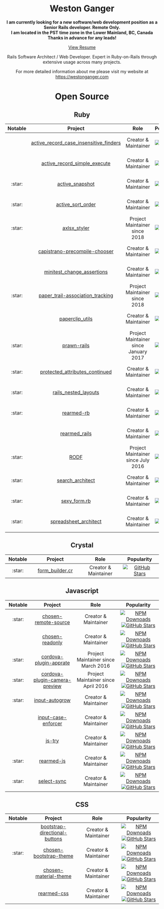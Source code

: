 <h1 align="center">Weston Ganger</h1>

<p align="center">
<b>I am currently looking for a new software/web development position as a Senior Rails developer. Remote Only.</b>
<br>
<b>I am located in the PST time zone in the Lower Mainland, BC, Canada</b>
<br>
<b>Thanks in advance for any leads!</b>
</p>

<p align="center"><a href="https://westonganger.com/resume.pdf">View Resume</a></p><p align="center">Rails Software Architect / Web Developer. Expert in Ruby-on-Rails through extensive usage across many projects.</p><p align="center">For more detailed information about me please visit my website at <a href="https://westonganger.com">https://westonganger.com</a></p><h1 align="center">Open Source</h1><h2 align="center">Ruby</h2><table><thead><th width="100">Notable</th><th width="325">Project</th><th width="325">Role</th><th width="275">Popularity</th></thead><tbody><tr><td align="center"></td><td align="center"><a href="https://github.com/westonganger/active_record_case_insensitive_finders">active_record_case_insensitive_finders</a></td><td align="center">Creator &amp; Maintainer</td><td align="center"><a target="_blank" href="https://rubygems.org/gems/active_record_case_insensitive_finders"><img alt="RubyGems Downloads" border="0" height="21" src="https://ruby-gem-downloads-badge.herokuapp.com/active_record_case_insensitive_finders?label=rubygems&amp;type=total&amp;total_label=downloads&amp;color=brightgreen" /></a><a href="https://github.com/westonganger/active_record_case_insensitive_finders"><img alt="GitHub Stars" src="https://img.shields.io/github/stars/westonganger/active_record_case_insensitive_finders.svg?style=social&amp;label=Star" /></a></td></tr><tr><td align="center"></td><td align="center"><a href="https://github.com/westonganger/active_record_simple_execute">active_record_simple_execute</a></td><td align="center">Creator &amp; Maintainer</td><td align="center"><a target="_blank" href="https://rubygems.org/gems/active_record_simple_execute"><img alt="RubyGems Downloads" border="0" height="21" src="https://ruby-gem-downloads-badge.herokuapp.com/active_record_simple_execute?label=rubygems&amp;type=total&amp;total_label=downloads&amp;color=brightgreen" /></a><a href="https://github.com/westonganger/active_record_simple_execute"><img alt="GitHub Stars" src="https://img.shields.io/github/stars/westonganger/active_record_simple_execute.svg?style=social&amp;label=Star" /></a></td></tr><tr><td align="center">:star:</td><td align="center"><a href="https://github.com/westonganger/active_snapshot">active_snapshot</a></td><td align="center">Creator &amp; Maintainer</td><td align="center"><a target="_blank" href="https://rubygems.org/gems/active_snapshot"><img alt="RubyGems Downloads" border="0" height="21" src="https://ruby-gem-downloads-badge.herokuapp.com/active_snapshot?label=rubygems&amp;type=total&amp;total_label=downloads&amp;color=brightgreen" /></a><a href="https://github.com/westonganger/active_snapshot"><img alt="GitHub Stars" src="https://img.shields.io/github/stars/westonganger/active_snapshot.svg?style=social&amp;label=Star" /></a></td></tr><tr><td align="center">:star:</td><td align="center"><a href="https://github.com/westonganger/active_sort_order">active_sort_order</a></td><td align="center">Creator &amp; Maintainer</td><td align="center"><a target="_blank" href="https://rubygems.org/gems/active_sort_order"><img alt="RubyGems Downloads" border="0" height="21" src="https://ruby-gem-downloads-badge.herokuapp.com/active_sort_order?label=rubygems&amp;type=total&amp;total_label=downloads&amp;color=brightgreen" /></a><a href="https://github.com/westonganger/active_sort_order"><img alt="GitHub Stars" src="https://img.shields.io/github/stars/westonganger/active_sort_order.svg?style=social&amp;label=Star" /></a></td></tr><tr><td align="center">:star:</td><td align="center"><a href="https://github.com/axlsx-styler-gem/axlsx_styler">axlsx_styler</a></td><td align="center">Project Maintainer since 2018</td><td align="center"><a target="_blank" href="https://rubygems.org/gems/axlsx_styler"><img alt="RubyGems Downloads" border="0" height="21" src="https://ruby-gem-downloads-badge.herokuapp.com/axlsx_styler?label=rubygems&amp;type=total&amp;total_label=downloads&amp;color=brightgreen" /></a><a href="https://github.com/axlsx-styler-gem/axlsx_styler"><img alt="GitHub Stars" src="https://img.shields.io/github/stars/axlsx-styler-gem/axlsx_styler.svg?style=social&amp;label=Star" /></a></td></tr><tr><td align="center"></td><td align="center"><a href="https://github.com/westonganger/capistrano-precompile-chooser">capistrano-precompile-chooser</a></td><td align="center">Creator &amp; Maintainer</td><td align="center"><a target="_blank" href="https://rubygems.org/gems/capistrano-precompile-chooser"><img alt="RubyGems Downloads" border="0" height="21" src="https://ruby-gem-downloads-badge.herokuapp.com/capistrano-precompile-chooser?label=rubygems&amp;type=total&amp;total_label=downloads&amp;color=brightgreen" /></a><a href="https://github.com/westonganger/capistrano-precompile-chooser"><img alt="GitHub Stars" src="https://img.shields.io/github/stars/westonganger/capistrano-precompile-chooser.svg?style=social&amp;label=Star" /></a></td></tr><tr><td align="center"></td><td align="center"><a href="https://github.com/westonganger/minitest_change_assertions">minitest_change_assertions</a></td><td align="center">Creator &amp; Maintainer</td><td align="center"><a target="_blank" href="https://rubygems.org/gems/minitest_change_assertions"><img alt="RubyGems Downloads" border="0" height="21" src="https://ruby-gem-downloads-badge.herokuapp.com/minitest_change_assertions?label=rubygems&amp;type=total&amp;total_label=downloads&amp;color=brightgreen" /></a><a href="https://github.com/westonganger/minitest_change_assertions"><img alt="GitHub Stars" src="https://img.shields.io/github/stars/westonganger/minitest_change_assertions.svg?style=social&amp;label=Star" /></a></td></tr><tr><td align="center">:star:</td><td align="center"><a href="https://github.com/westonganger/paper_trail-association_tracking">paper_trail-association_tracking</a></td><td align="center">Project Maintainer since 2018</td><td align="center"><a target="_blank" href="https://rubygems.org/gems/paper_trail-association_tracking"><img alt="RubyGems Downloads" border="0" height="21" src="https://ruby-gem-downloads-badge.herokuapp.com/paper_trail-association_tracking?label=rubygems&amp;type=total&amp;total_label=downloads&amp;color=brightgreen" /></a><a href="https://github.com/westonganger/paper_trail-association_tracking"><img alt="GitHub Stars" src="https://img.shields.io/github/stars/westonganger/paper_trail-association_tracking.svg?style=social&amp;label=Star" /></a></td></tr><tr><td align="center"></td><td align="center"><a href="https://github.com/westonganger/paperclip_utils">paperclip_utils</a></td><td align="center">Creator &amp; Maintainer</td><td align="center"><a target="_blank" href="https://rubygems.org/gems/paperclip_utils"><img alt="RubyGems Downloads" border="0" height="21" src="https://ruby-gem-downloads-badge.herokuapp.com/paperclip_utils?label=rubygems&amp;type=total&amp;total_label=downloads&amp;color=brightgreen" /></a><a href="https://github.com/westonganger/paperclip_utils"><img alt="GitHub Stars" src="https://img.shields.io/github/stars/westonganger/paperclip_utils.svg?style=social&amp;label=Star" /></a></td></tr><tr><td align="center">:star:</td><td align="center"><a href="https://github.com/cortiz/prawn-rails">prawn-rails</a></td><td align="center">Project Maintainer since January 2017</td><td align="center"><a target="_blank" href="https://rubygems.org/gems/prawn-rails"><img alt="RubyGems Downloads" border="0" height="21" src="https://ruby-gem-downloads-badge.herokuapp.com/prawn-rails?label=rubygems&amp;type=total&amp;total_label=downloads&amp;color=brightgreen" /></a><a href="https://github.com/cortiz/prawn-rails"><img alt="GitHub Stars" src="https://img.shields.io/github/stars/cortiz/prawn-rails.svg?style=social&amp;label=Star" /></a></td></tr><tr><td align="center">:star:</td><td align="center"><a href="https://github.com/westonganger/protected_attributes_continued">protected_attributes_continued</a></td><td align="center">Creator &amp; Maintainer</td><td align="center"><a target="_blank" href="https://rubygems.org/gems/protected_attributes_continued"><img alt="RubyGems Downloads" border="0" height="21" src="https://ruby-gem-downloads-badge.herokuapp.com/protected_attributes_continued?label=rubygems&amp;type=total&amp;total_label=downloads&amp;color=brightgreen" /></a><a href="https://github.com/westonganger/protected_attributes_continued"><img alt="GitHub Stars" src="https://img.shields.io/github/stars/westonganger/protected_attributes_continued.svg?style=social&amp;label=Star" /></a></td></tr><tr><td align="center">:star:</td><td align="center"><a href="https://github.com/westonganger/rails_nested_layouts">rails_nested_layouts</a></td><td align="center">Creator &amp; Maintainer</td><td align="center"><a target="_blank" href="https://rubygems.org/gems/rails_nested_layouts"><img alt="RubyGems Downloads" border="0" height="21" src="https://ruby-gem-downloads-badge.herokuapp.com/rails_nested_layouts?label=rubygems&amp;type=total&amp;total_label=downloads&amp;color=brightgreen" /></a><a href="https://github.com/westonganger/rails_nested_layouts"><img alt="GitHub Stars" src="https://img.shields.io/github/stars/westonganger/rails_nested_layouts.svg?style=social&amp;label=Star" /></a></td></tr><tr><td align="center">:star:</td><td align="center"><a href="https://github.com/westonganger/rearmed-rb">rearmed-rb</a></td><td align="center">Creator &amp; Maintainer</td><td align="center"><a target="_blank" href="https://rubygems.org/gems/rearmed"><img alt="RubyGems Downloads" border="0" height="21" src="https://ruby-gem-downloads-badge.herokuapp.com/rearmed?label=rubygems&amp;type=total&amp;total_label=downloads&amp;color=brightgreen" /></a><a href="https://github.com/westonganger/rearmed-rb"><img alt="GitHub Stars" src="https://img.shields.io/github/stars/westonganger/rearmed-rb.svg?style=social&amp;label=Star" /></a></td></tr><tr><td align="center"></td><td align="center"><a href="https://github.com/westonganger/rearmed_rails">rearmed_rails</a></td><td align="center">Creator &amp; Maintainer</td><td align="center"><a target="_blank" href="https://rubygems.org/gems/rearmed_rails"><img alt="RubyGems Downloads" border="0" height="21" src="https://ruby-gem-downloads-badge.herokuapp.com/rearmed_rails?label=rubygems&amp;type=total&amp;total_label=downloads&amp;color=brightgreen" /></a><a href="https://github.com/westonganger/rearmed_rails"><img alt="GitHub Stars" src="https://img.shields.io/github/stars/westonganger/rearmed_rails.svg?style=social&amp;label=Star" /></a></td></tr><tr><td align="center">:star:</td><td align="center"><a href="https://github.com/westonganger/rodf">RODF</a></td><td align="center">Project Maintainer since July 2016</td><td align="center"><a target="_blank" href="https://rubygems.org/gems/rodf"><img alt="RubyGems Downloads" border="0" height="21" src="https://ruby-gem-downloads-badge.herokuapp.com/rodf?label=rubygems&amp;type=total&amp;total_label=downloads&amp;color=brightgreen" /></a><a href="https://github.com/westonganger/rodf"><img alt="GitHub Stars" src="https://img.shields.io/github/stars/westonganger/rodf.svg?style=social&amp;label=Star" /></a></td></tr><tr><td align="center">:star:</td><td align="center"><a href="https://github.com/westonganger/search_architect">search_architect</a></td><td align="center">Creator &amp; Maintainer</td><td align="center"><a target="_blank" href="https://rubygems.org/gems/search_architect"><img alt="RubyGems Downloads" border="0" height="21" src="https://ruby-gem-downloads-badge.herokuapp.com/search_architect?label=rubygems&amp;type=total&amp;total_label=downloads&amp;color=brightgreen" /></a><a href="https://github.com/westonganger/search_architect"><img alt="GitHub Stars" src="https://img.shields.io/github/stars/westonganger/search_architect.svg?style=social&amp;label=Star" /></a></td></tr><tr><td align="center">:star:</td><td align="center"><a href="https://github.com/westonganger/sexy_form.rb">sexy_form.rb</a></td><td align="center">Creator &amp; Maintainer</td><td align="center"><a target="_blank" href="https://rubygems.org/gems/sexy_form"><img alt="RubyGems Downloads" border="0" height="21" src="https://ruby-gem-downloads-badge.herokuapp.com/sexy_form?label=rubygems&amp;type=total&amp;total_label=downloads&amp;color=brightgreen" /></a><a href="https://github.com/westonganger/sexy_form.rb"><img alt="GitHub Stars" src="https://img.shields.io/github/stars/westonganger/sexy_form.rb.svg?style=social&amp;label=Star" /></a></td></tr><tr><td align="center">:star:</td><td align="center"><a href="https://github.com/westonganger/spreadsheet_architect">spreadsheet_architect</a></td><td align="center">Creator &amp; Maintainer</td><td align="center"><a target="_blank" href="https://rubygems.org/gems/spreadsheet_architect"><img alt="RubyGems Downloads" border="0" height="21" src="https://ruby-gem-downloads-badge.herokuapp.com/spreadsheet_architect?label=rubygems&amp;type=total&amp;total_label=downloads&amp;color=brightgreen" /></a><a href="https://github.com/westonganger/spreadsheet_architect"><img alt="GitHub Stars" src="https://img.shields.io/github/stars/westonganger/spreadsheet_architect.svg?style=social&amp;label=Star" /></a></td></tr></tbody></table><h2 align="center">Crystal</h2><table><thead><th width="100">Notable</th><th width="325">Project</th><th width="325">Role</th><th width="275">Popularity</th></thead><tbody><tr><td align="center">:star:</td><td align="center"><a href="https://github.com/westonganger/form_builder.cr">form_builder.cr</a></td><td align="center">Creator &amp; Maintainer</td><td align="center"><a href="https://github.com/westonganger/form_builder.cr"><img alt="GitHub Stars" src="https://img.shields.io/github/stars/westonganger/form_builder.cr.svg?style=social&amp;label=Star" /></a></td></tr></tbody></table><h2 align="center">Javascript</h2><table><thead><th width="100">Notable</th><th width="325">Project</th><th width="325">Role</th><th width="275">Popularity</th></thead><tbody><tr><td align="center">:star:</td><td align="center"><a href="https://github.com/westonganger/chosen-remote-source">chosen-remote-source</a></td><td align="center">Creator &amp; Maintainer</td><td align="center"><a href="https://www.npmjs.org/package/chosen-remote-source"><img alt="NPM Downoads" src="https://img.shields.io/npm/dt/chosen-remote-source.svg?label=NPM+Downloads" /></a><a href="https://github.com/westonganger/chosen-remote-source"><img alt="GitHub Stars" src="https://img.shields.io/github/stars/westonganger/chosen-remote-source.svg?style=social&amp;label=Star" /></a></td></tr><tr><td align="center"></td><td align="center"><a href="https://github.com/westonganger/chosen-readonly">chosen-readonly</a></td><td align="center">Creator &amp; Maintainer</td><td align="center"><a href="https://www.npmjs.org/package/chosen-readonly"><img alt="NPM Downoads" src="https://img.shields.io/npm/dt/chosen-readonly.svg?label=NPM+Downloads" /></a><a href="https://github.com/westonganger/chosen-readonly"><img alt="GitHub Stars" src="https://img.shields.io/github/stars/westonganger/chosen-readonly.svg?style=social&amp;label=Star" /></a></td></tr><tr><td align="center">:star:</td><td align="center"><a href="http://github.com/pushandplay/cordova-plugin-apprate">cordova-plugin-apprate</a></td><td align="center">Project Maintainer since March 2016</td><td align="center"><a href="https://www.npmjs.org/package/cordova-plugin-apprate"><img alt="NPM Downoads" src="https://img.shields.io/npm/dt/cordova-plugin-apprate.svg?label=NPM+Downloads" /></a><a href="https://github.com/pushandplay/cordova-plugin-apprate"><img alt="GitHub Stars" src="https://img.shields.io/github/stars/pushandplay/cordova-plugin-apprate.svg?style=social&amp;label=Star" /></a></td></tr><tr><td align="center">:star:</td><td align="center"><a href="https://github.com/cordova-plugin-camera-preview/cordova-plugin-camera-preview">cordova-plugin-camera-preview</a></td><td align="center">Project Maintainer since April 2016</td><td align="center"><a href="https://www.npmjs.org/package/cordova-plugin-camera-preview"><img alt="NPM Downoads" src="https://img.shields.io/npm/dt/cordova-plugin-camera-preview.svg?label=NPM+Downloads" /></a><a href="https://github.com/cordova-plugin-camera-preview/cordova-plugin-camera-preview"><img alt="GitHub Stars" src="https://img.shields.io/github/stars/cordova-plugin-camera-preview/cordova-plugin-camera-preview.svg?style=social&amp;label=Star" /></a></td></tr><tr><td align="center">:star:</td><td align="center"><a href="https://github.com/westonganger/input-autogrow">input-autogrow</a></td><td align="center">Creator &amp; Maintainer</td><td align="center"><a href="https://www.npmjs.org/package/input-autogrow"><img alt="NPM Downoads" src="https://img.shields.io/npm/dt/input-autogrow.svg?label=NPM+Downloads" /></a><a href="https://github.com/westonganger/input-autogrow"><img alt="GitHub Stars" src="https://img.shields.io/github/stars/westonganger/input-autogrow.svg?style=social&amp;label=Star" /></a></td></tr><tr><td align="center"></td><td align="center"><a href="https://github.com/westonganger/input-case-enforcer">input-case-enforcer</a></td><td align="center">Creator &amp; Maintainer</td><td align="center"><a href="https://www.npmjs.org/package/input-case-enforcer"><img alt="NPM Downoads" src="https://img.shields.io/npm/dt/input-case-enforcer.svg?label=NPM+Downloads" /></a><a href="https://github.com/westonganger/input-case-enforcer"><img alt="GitHub Stars" src="https://img.shields.io/github/stars/westonganger/input-case-enforcer.svg?style=social&amp;label=Star" /></a></td></tr><tr><td align="center"></td><td align="center"><a href="https://github.com/westonganger/js-try">js-try</a></td><td align="center">Creator &amp; Maintainer</td><td align="center"><a href="https://www.npmjs.org/package/js-try"><img alt="NPM Downoads" src="https://img.shields.io/npm/dt/js-try.svg?label=NPM+Downloads" /></a><a href="https://github.com/westonganger/js-try"><img alt="GitHub Stars" src="https://img.shields.io/github/stars/westonganger/js-try.svg?style=social&amp;label=Star" /></a></td></tr><tr><td align="center">:star:</td><td align="center"><a href="https://github.com/westonganger/rearmed-js">rearmed-js</a></td><td align="center">Creator &amp; Maintainer</td><td align="center"><a href="https://www.npmjs.org/package/rearmed-js"><img alt="NPM Downoads" src="https://img.shields.io/npm/dt/rearmed-js.svg?label=NPM+Downloads" /></a><a href="https://github.com/westonganger/rearmed-js"><img alt="GitHub Stars" src="https://img.shields.io/github/stars/westonganger/rearmed-js.svg?style=social&amp;label=Star" /></a></td></tr><tr><td align="center">:star:</td><td align="center"><a href="https://github.com/westonganger/select-sync">select-sync</a></td><td align="center">Creator &amp; Maintainer</td><td align="center"><a href="https://www.npmjs.org/package/select-sync"><img alt="NPM Downoads" src="https://img.shields.io/npm/dt/select-sync.svg?label=NPM+Downloads" /></a><a href="https://github.com/westonganger/select-sync"><img alt="GitHub Stars" src="https://img.shields.io/github/stars/westonganger/select-sync.svg?style=social&amp;label=Star" /></a></td></tr></tbody></table><h2 align="center">CSS</h2><table><thead><th width="100">Notable</th><th width="325">Project</th><th width="325">Role</th><th width="275">Popularity</th></thead><tbody><tr><td align="center"></td><td align="center"><a href="https://github.com/westonganger/bootstrap-directional-buttons">bootstrap-directional-buttons</a></td><td align="center">Creator &amp; Maintainer</td><td align="center"><a href="https://www.npmjs.org/package/bootstrap-directional-buttons"><img alt="NPM Downoads" src="https://img.shields.io/npm/dt/bootstrap-directional-buttons.svg?label=NPM+Downloads" /></a><a href="https://github.com/westonganger/bootstrap-directional-buttons"><img alt="GitHub Stars" src="https://img.shields.io/github/stars/westonganger/bootstrap-directional-buttons.svg?style=social&amp;label=Star" /></a></td></tr><tr><td align="center">:star:</td><td align="center"><a href="https://github.com/westonganger/chosen-bootstrap-theme">chosen-bootstrap-theme</a></td><td align="center">Creator &amp; Maintainer</td><td align="center"><a href="https://www.npmjs.org/package/chosen-bootstrap-theme"><img alt="NPM Downoads" src="https://img.shields.io/npm/dt/chosen-bootstrap-theme.svg?label=NPM+Downloads" /></a><a href="https://github.com/westonganger/chosen-bootstrap-theme"><img alt="GitHub Stars" src="https://img.shields.io/github/stars/westonganger/chosen-bootstrap-theme.svg?style=social&amp;label=Star" /></a></td></tr><tr><td align="center"></td><td align="center"><a href="https://github.com/westonganger/chosen-material-theme">chosen-material-theme</a></td><td align="center">Creator &amp; Maintainer</td><td align="center"><a href="https://www.npmjs.org/package/chosen-material-theme"><img alt="NPM Downoads" src="https://img.shields.io/npm/dt/chosen-material-theme.svg?label=NPM+Downloads" /></a><a href="https://github.com/westonganger/chosen-material-theme"><img alt="GitHub Stars" src="https://img.shields.io/github/stars/westonganger/chosen-material-theme.svg?style=social&amp;label=Star" /></a></td></tr><tr><td align="center"></td><td align="center"><a href="https://github.com/westonganger/rearmed-css">rearmed-css</a></td><td align="center">Creator &amp; Maintainer</td><td align="center"><a href="https://www.npmjs.org/package/rearmed-css"><img alt="NPM Downoads" src="https://img.shields.io/npm/dt/rearmed-css.svg?label=NPM+Downloads" /></a><a href="https://github.com/westonganger/rearmed-css"><img alt="GitHub Stars" src="https://img.shields.io/github/stars/westonganger/rearmed-css.svg?style=social&amp;label=Star" /></a></td></tr></tbody></table>
